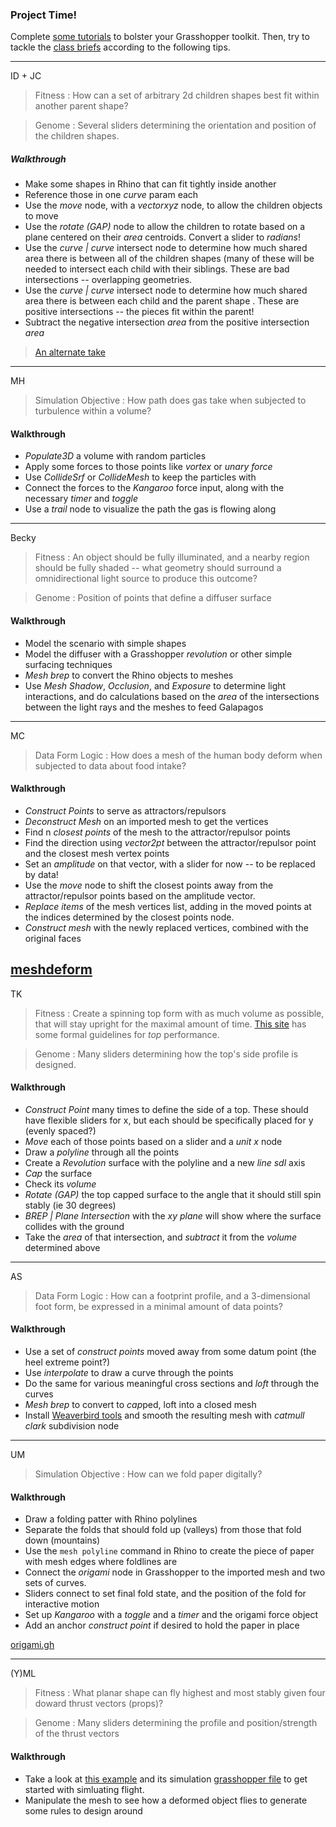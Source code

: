 ### Project Time!

Complete [some tutorials](http://formularch.blogspot.com) to bolster your Grasshopper toolkit. Then, try to tackle the [class briefs](../week7/homework.md) according to the following tips.


-----

ID + JC

> Fitness : How can a set of arbitrary 2d children shapes best fit within another parent shape?

> Genome : Several sliders determining the orientation and position of the children shapes.

##### Walkthrough
- Make some shapes in Rhino that can fit tightly inside another
- Reference those in one *curve* param each
- Use the *move* node, with a *vectorxyz* node, to allow the children objects to move
- Use the *rotate (GAP)* node to allow the children to rotate based on a plane centered on their *area* centroids. Convert a slider to *radians*!
- Use the *curve | curve* intersect node to determine how much shared area there is between all of the children shapes (many of these will be needed to intersect each child with their siblings. These are bad intersections -- overlapping geometries.
- Use the *curve | curve* intersect node to determine how much shared area there is between each child and the parent shape . These are positive intersections -- the pieces fit within the parent!
- Subtract the negative intersection *area* from the positive intersection *area*

> [An alternate take](http://www.designcoding.net/packing-objects-with-galapagos/)

-----

MH
> Simulation Objective : How path does gas take when subjected to turbulence within a volume?

#### Walkthrough
- *Populate3D* a volume with random particles
- Apply some forces to those points like *vortex* or *unary force*  
- Use *CollideSrf* or *CollideMesh* to keep the particles with
- Connect the forces to the *Kangaroo* force input, along with the necessary *timer* and *toggle*
- Use a *trail* node to visualize the path the gas is flowing along

-----

Becky

> Fitness : An object should be fully illuminated, and a nearby region should be fully shaded -- what geometry should surround a omnidirectional light source to produce this outcome?

> Genome : Position of points that define a diffuser surface

#### Walkthrough
- Model the scenario with simple shapes
- Model the diffuser with a Grasshopper *revolution* or other simple surfacing techniques
- *Mesh brep* to convert the Rhino objects to meshes
- Use *Mesh Shadow*, *Occlusion*, and *Exposure* to determine light interactions, and do calculations based on the *area* of the intersections between the light rays and the meshes to feed Galapagos 

-----

MC

> Data Form Logic : How does a mesh of the human body deform when subjected to data about food intake?

#### Walkthrough
- *Construct Points* to serve as attractors/repulsors
- *Deconstruct Mesh* on an imported mesh to get the vertices
- Find n *closest points* of the mesh to the attractor/repulsor points
- Find the direction using *vector2pt* between the attractor/repulsor point and the closest mesh vertex points
- Set an *amplitude* on that vector, with a slider for now -- to be replaced by data!
- Use the *move* node to shift the closest points away from the attractor/repulsor points based on the amplitude vector.
- *Replace items* of the mesh vertices list, adding in the moved points at the indices determined by the closest points node.
- *Construct mesh* with the newly replaced vertices, combined with the original faces

[meshdeform](meshdeform.gh)
-----

TK

> Fitness : Create a spinning top form with as much volume as possible, that will stay upright for the maximal amount of time. [This site](http://www.angelfire.com/folk/bobrian/topprinciplespin/spinprinciples.htm) has some formal guidelines for *top* performance.

> Genome : Many sliders determining how the top's side profile is designed.

#### Walkthrough
- *Construct Point* many times to define the side of a top. These should have flexible sliders for x, but each should be specifically placed for y (evenly spaced?)
- *Move* each of those points based on a slider and a *unit x* node
- Draw a *polyline* through all the points
- Create a *Revolution* surface with the polyline and a new *line sdl* axis
- *Cap* the surface
- Check its *volume*
- *Rotate (GAP)* the top capped surface to the angle that it should still spin stably (ie 30 degrees)
- *BREP | Plane Intersection* with the *xy plane* will show where the surface collides with the ground
- Take the *area* of that intersection, and *subtract* it from the *volume* determined above

-----

AS

> Data Form Logic : How can a footprint profile, and a 3-dimensional foot form, be expressed in a minimal amount of data points? 

#### Walkthrough
- Use a set of *construct points* moved away from some datum point (the heel extreme point?) 
- Use *interpolate* to draw a curve through the points
- Do the same for various meaningful cross sections and *loft* through the curves
- *Mesh brep* to convert to *cap*ped, loft into a closed mesh
- Install [Weaverbird tools](http://www.giuliopiacentino.com/weaverbird/) and smooth the resulting mesh with *catmull clark* subdivision node

----

UM

> Simulation Objective : How can we fold paper digitally?

#### Walkthrough

- Draw a folding patter with Rhino polylines
- Separate the folds that should fold up (valleys) from those that fold down (mountains)
- Use the `mesh polyline` command in Rhino to create the piece of paper with mesh edges where foldlines are
- Connect the *origami* node in Grasshopper to the imported mesh and two sets of curves.
- Sliders connect to set final fold state, and the position of the fold for interactive motion
- Set up *Kangaroo* with a *toggle* and a *timer* and the origami force object
- Add an anchor *construct point* if desired to hold the paper in place

[origami.gh](origami.gh)

-----

(Y)ML

> Fitness : What planar shape can fly highest and most stably given four doward thrust vectors (props)?

> Genome : Many sliders determining the profile and position/strength of the thrust vectors

#### Walkthrough

- Take a look at [this example](prop.3dm) and its simulation [grasshopper file](prop.gh) to get started with simluating flight.
- Manipulate the mesh to see how a deformed object flies to generate some rules to design around
